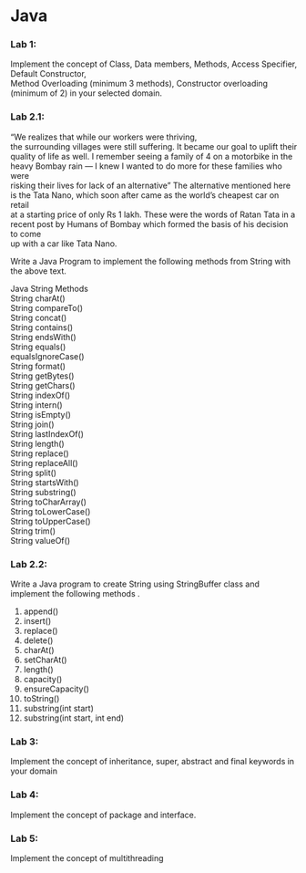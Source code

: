 # Java
 
### Lab 1: 
 Implement the concept of Class, Data members, Methods, Access Specifier,  Default Constructor,  
 Method Overloading (minimum 3 methods), Constructor overloading (minimum of 2) in your selected domain.  

### Lab 2.1:
“We realizes that while our workers were thriving,   
the surrounding villages were still suffering. It became our goal to uplift their  
quality of life as well. I remember seeing a family of 4 on a motorbike in the  
heavy Bombay rain — I knew I wanted to do more for these families who were  
risking their lives for lack of an alternative” The alternative mentioned here  
is the Tata Nano, which soon after came as the world’s cheapest car on retail  
at a starting price of only Rs 1 lakh. These were the words of Ratan Tata in a  
recent post by Humans of Bombay which formed the basis of his decision to come  
up with a car like Tata Nano.  

Write a Java Program to implement the following methods from String  with the above text.  
  
Java String Methods  
String charAt()  
String compareTo()  
String concat()  
String contains()  
String endsWith()  
String equals()  
equalsIgnoreCase()  
String format()  
String getBytes()  
String getChars()  
String indexOf()  
String intern()  
String isEmpty()  
String join()  
String lastIndexOf()  
String length()  
String replace()  
String replaceAll()  
String split()  
String startsWith()  
String substring()  
String toCharArray()  
String toLowerCase()  
String toUpperCase()  
String trim()  
String valueOf()  

### Lab 2.2:
Write a Java program to create String using StringBuffer class and implement the following methods .
1. append()
2. insert()
3. replace()
4. delete()
5. charAt()
6. setCharAt()
7. length()
8. capacity()
9. ensureCapacity()
10. toString()
11. substring(int start)
12. substring(int start, int end)

### Lab 3:
Implement the concept of inheritance, super, abstract and final keywords in your domain

### Lab 4:
Implement the concept of package and interface.

### Lab 5:
Implement the concept of multithreading